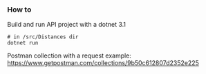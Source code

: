 ### How to
Build and run API project with a dotnet 3.1
```
# in /src/Distances dir
dotnet run
```
Postman collection with a request example:
https://www.getpostman.com/collections/9b50c612807d2352e225